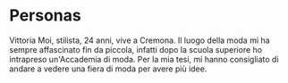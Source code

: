 
# Personas
Vittoria Moi, stilista, 24 anni, vive a Cremona. 
Il luogo della moda mi ha sempre affascinato fin da piccola, infatti dopo la scuola superiore ho intrapreso un'Accademia di moda.
Per la mia tesi, mi hanno consigliato di andare a vedere una fiera di moda per avere più idee.
